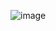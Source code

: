 ![image](https://github.com/ilrexho2011/Project-EULER-Possible-Solutions-Problems-201_to_300/assets/61479363/730d5404-0f29-4f5c-822f-7905a1db7634)

